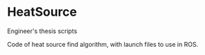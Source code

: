 # HeatSource
Engineer's thesis scripts

Code of heat source find algorithm, with launch files to use in ROS.
